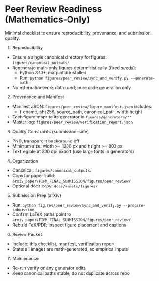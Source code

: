 # Peer Review Readiness (Mathematics-Only)

Minimal checklist to ensure reproducibility, provenance, and submission quality.

1) Reproducibility
- Ensure a single canonical directory for figures: `figures/canonical_outputs/`
- Regenerate math-only figures deterministically (fixed seeds):
  - Python 3.10+, matplotlib installed
  - Run: `python figures/peer_review/sync_and_verify.py --generate-math`
- No external/network data used; pure code generation only

2) Provenance and Manifest
- Manifest JSON: `figures/peer_review/figure_manifest.json` includes:
  - filename, sha256, source_path, canonical_path, width,height
- Each figure maps to its generator in `figures/generators/**`
- Master log: `figures/peer_review/verification_report.json`

3) Quality Constraints (submission-safe)
- PNG, transparent background off
- Minimum size: width >= 1200 px and height >= 800 px
- Text legible at 300 dpi export (use large fonts in generators)

4) Organization
- Canonical: `figures/canonical_outputs/`
- Copy for paper build: `arxiv_paper/FIRM_FINAL_SUBMISSION/figures/peer_review/`
- Optional docs copy: `docs/assets/figures/`

5) Submission Prep (arXiv)
- Run: `python figures/peer_review/sync_and_verify.py --prepare-submission`
- Confirm LaTeX paths point to `arxiv_paper/FIRM_FINAL_SUBMISSION/figures/peer_review/`
- Rebuild TeX/PDF; inspect figure placement and captions

6) Review Packet
- Include: this checklist, manifest, verification report
- State: all images are math-generated, no empirical inputs

7) Maintenance
- Re-run verify on any generator edits
- Keep canonical paths stable; do not duplicate across repo
